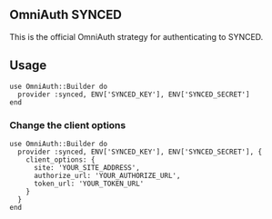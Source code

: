 ## OmniAuth SYNCED

This is the official OmniAuth strategy for authenticating to SYNCED.

## Usage
```
use OmniAuth::Builder do
  provider :synced, ENV['SYNCED_KEY'], ENV['SYNCED_SECRET']
end
```
### Change the client options
```
use OmniAuth::Builder do
  provider :synced, ENV['SYNCED_KEY'], ENV['SYNCED_SECRET'], {
    client_options: {
      site: 'YOUR_SITE_ADDRESS',
      authorize_url: 'YOUR_AUTHORIZE_URL',
      token_url: 'YOUR_TOKEN_URL'
    }
  }
end
```
